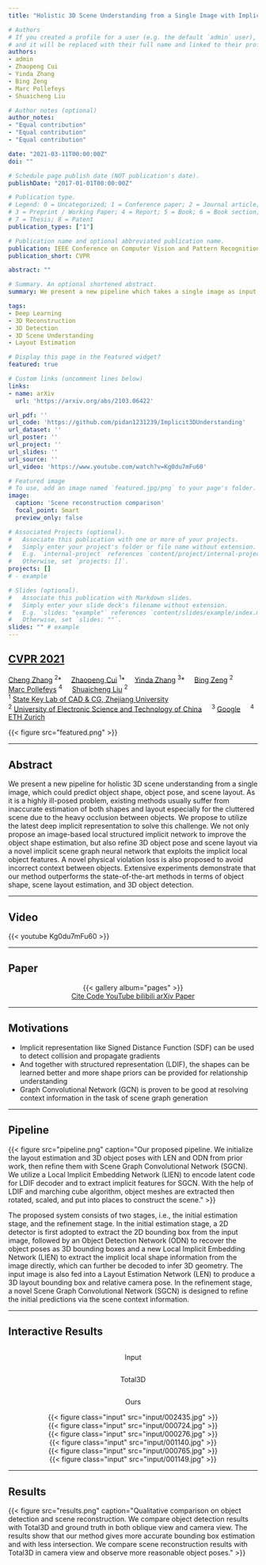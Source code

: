 ```yaml
---
title: "Holistic 3D Scene Understanding from a Single Image with Implicit Representation"

# Authors
# If you created a profile for a user (e.g. the default `admin` user), write the username (folder name) here 
# and it will be replaced with their full name and linked to their profile.
authors:
- admin
- Zhaopeng Cui
- Yinda Zhang
- Bing Zeng
- Marc Pollefeys
- Shuaicheng Liu

# Author notes (optional)
author_notes:
- "Equal contribution"
- "Equal contribution"
- "Equal contribution"

date: "2021-03-11T00:00:00Z"
doi: ""

# Schedule page publish date (NOT publication's date).
publishDate: "2017-01-01T00:00:00Z"

# Publication type.
# Legend: 0 = Uncategorized; 1 = Conference paper; 2 = Journal article;
# 3 = Preprint / Working Paper; 4 = Report; 5 = Book; 6 = Book section;
# 7 = Thesis; 8 = Patent
publication_types: ["1"]

# Publication name and optional abbreviated publication name.
publication: IEEE Conference on Computer Vision and Pattern Recognition
publication_short: CVPR

abstract: ""

# Summary. An optional shortened abstract.
summary: We present a new pipeline which takes a single image as input, estimates layout and object poses, then reconstructs the scene with Signed Distance Function (SDF) representation.

tags:
- Deep Learning
- 3D Reconstruction
- 3D Detection
- 3D Scene Understanding
- Layout Estimation

# Display this page in the Featured widget?
featured: true

# Custom links (uncomment lines below)
links:
- name: arXiv
  url: 'https://arxiv.org/abs/2103.06422'

url_pdf: ''
url_code: 'https://github.com/pidan1231239/Implicit3DUnderstanding'
url_dataset: ''
url_poster: ''
url_project: ''
url_slides: ''
url_source: ''
url_video: 'https://www.youtube.com/watch?v=Kg0du7mFu60'

# Featured image
# To use, add an image named `featured.jpg/png` to your page's folder. 
image:
  caption: 'Scene reconstruction comparison'
  focal_point: Smart
  preview_only: false

# Associated Projects (optional).
#   Associate this publication with one or more of your projects.
#   Simply enter your project's folder or file name without extension.
#   E.g. `internal-project` references `content/project/internal-project/index.md`.
#   Otherwise, set `projects: []`.
projects: []
# - example

# Slides (optional).
#   Associate this publication with Markdown slides.
#   Simply enter your slide deck's filename without extension.
#   E.g. `slides: "example"` references `content/slides/example/index.md`.
#   Otherwise, set `slides: ""`.
slides: "" # example
---
```


<!-- {{% callout note %}}
Click the *Cite* button above to demo the feature to enable visitors to import publication metadata into their reference management software.
{{% /callout %}}

{{% callout note %}}
Create your slides in Markdown - click the *Slides* button to check out the example.
{{% /callout %}}

Supplementary notes can be added here, including [code, math, and images](https://wowchemy.com/docs/writing-markdown-latex/). -->

## [<div class="publication-header">CVPR 2021</div>](http://cvpr2021.thecvf.com/)

<div class="publication-header">
  <a href="https://chengzhag.github.io/" target="_blank">Cheng Zhang</a>
  <sup>2</sup>*
  &nbsp; &nbsp;
  <a href="https://zhpcui.github.io/" target="_blank">Zhaopeng Cui</a>
  <sup>1</sup>*
  &nbsp; &nbsp;
  <a href="https://www.zhangyinda.com/" target="_blank">Yinda Zhang</a>
  <sup>3</sup>*
  &nbsp; &nbsp;
  <a href="https://scholar.google.com/citations?user=4y0QncgAAAAJ&hl=en" target="_blank">Bing Zeng</a>
  <sup>2</sup>
  &nbsp; &nbsp;
  <a href="https://people.inf.ethz.ch/pomarc/" target="_blank">Marc Pollefeys</a>
  <sup>4</sup>
  &nbsp; &nbsp;
  <a href="http://www.liushuaicheng.org/" target="_blank">Shuaicheng Liu</a>
  <sup>2</sup>
</div>

<div class="publication-header">
  <sup>1</sup>
  <a href="http://www.cad.zju.edu.cn/english.html" target="_blank">State Key Lab of CAD & CG, Zhejiang University</a> 
  <!-- &nbsp; &nbsp; -->
  <br />
  <sup>2</sup>
  <a href="https://en.uestc.edu.cn/" target="_blank">University of Electronic Science and Technology of China</a> 
  &nbsp; &nbsp;
  <sup>3</sup>
  <a href="https://www.ai.google/" target="_blank">Google</a> 
  &nbsp; &nbsp;
  <sup>4</sup>
  <a href="https://ethz.ch/en.html" target="_blank">ETH Zurich</a> 
</div>

{{< figure src="featured.png" >}}

---
## Abstract
We present a new pipeline for holistic 3D scene understanding from a single image, which could predict object shape, object pose, and scene layout. As it is a highly ill-posed problem, existing methods usually suffer from inaccurate estimation of both shapes and layout especially for the cluttered scene due to the heavy occlusion between objects. We propose to utilize the latest deep implicit representation to solve this challenge. We not only propose an image-based local structured implicit network to improve the object shape estimation, but also refine 3D object pose and scene layout via a novel implicit scene graph neural network that exploits the implicit local object features. A novel physical violation loss is also proposed to avoid incorrect context between objects. Extensive experiments demonstrate that our method outperforms the state-of-the-art methods in terms of object shape, scene layout estimation, and 3D object detection.

<!-- ## 3D Scene Understanding 
Given a single color image,
- Estimate the room layout, including object categories and poses in 3D space
- Reconstruct mesh of individual object -->

---
## Video

{{< youtube Kg0du7mFu60 >}}

---
## Paper
<!-- ![page1](02192_页面_01.png)![page3](02192_页面_03.png)![page5](02192_页面_05.png)![page7](02192_页面_07.png) -->

<center>
  {{< gallery album="pages" >}}
</center>

<center>
  <!-- {{< cta cta_text="arXiv" cta_link="https://arxiv.org/abs/2103.06422" cta_new_tab="false" >}} -->

  <!-- <a href="https://arxiv.org/abs/2103.06422" class="btn btn-primary px-3 py-3">Paper</a> -->

  <a href="#" class="btn btn-outline-primary js-cite-modal" data-filename="cite.bib">
  Cite
  </a>
  <a href="https://github.com/pidan1231239/Implicit3DUnderstanding" class="btn btn-outline-primary" target="_blank">
  Code
  </a>
  <a href="https://www.youtube.com/watch?v=Kg0du7mFu60" class="btn btn-outline-primary" target="_blank">
  YouTube
  </a>
  <a href="https://www.bilibili.com/video/BV1By4y1g7c5/" class="btn btn-outline-primary" target="_blank">
  bilibili
  </a>
  <a href="https://arxiv.org/abs/2103.06422" class="btn btn-outline-primary" target="_blank">
  arXiv
  </a> 
  <a href="https://arxiv.org/pdf/2103.06422" class="btn btn-outline-primary" target="_blank">
  Paper
  </a>
</center>

<!-- <center>
  <a href="https://arxiv.org/abs/2103.06422">[arXiv]</a> 
  &nbsp; &nbsp;
  <a href="https://arxiv.org/pdf/2103.06422">[Paper]</a> 
  &nbsp; &nbsp;
  <a href="02192-supp.pdf">[Supp]</a> 
  &nbsp; &nbsp;
  <a href="https://github.com/pidan1231239/Implicit3DUnderstanding">[GitHub]</a>
</center> -->

---
## Motivations
- Implicit representation like Signed Distance Function (SDF) can be used to detect collision and propagate gradients
- And together with structured representation (LDIF), the shapes can be learned better and more shape priors can be provided for relationship understanding
- Graph Convolutional Network (GCN) is proven to be good at resolving context information in the task of scene graph generation

---
## Pipeline
{{< figure src="pipeline.png" caption="Our proposed pipeline. We initialize the layout estimation and 3D object poses with LEN and ODN from prior work, then refine them with Scene Graph Convolutional Network (SGCN). We utilize a Local Implicit Embedding Network (LIEN) to encode latent code for LDIF decoder and to extract implicit features for SGCN. With the help of LDIF and marching cube algorithm, object meshes are extracted then rotated, scaled, and put into places to construct the scene." >}}

The proposed system consists of two stages, i.e., the initial estimation stage, and the refinement stage. 
In the initial estimation stage, a 2D detector is first adopted to extract the 2D bounding box from the input image, followed by an Object Detection Network (ODN) to recover the object poses as 3D bounding boxes and a new Local Implicit Embedding Network (LIEN) to extract the implicit local shape information from the image directly, which can further be decoded to infer 3D geometry.
The input image is also fed into a Layout Estimation Network (LEN) to produce a 3D layout bounding box and relative camera pose.
In the refinement stage, a novel Scene Graph Convolutional Network (SGCN) is designed to refine the initial predictions via the scene context information.

---
## Interactive Results

<!-- model-viewer css -->
<link rel="stylesheet" href="model-viewer.css">

<!-- Import the component -->
<script type="module" src="https://unpkg.com/@google/model-viewer/dist/model-viewer.min.js"></script>

<center>
  <div class='container'>
    <div class='row' >
      <div class='column'>
        <p class='header'>Input</p>
      </div>
      <div class='column'>
        <p class='header'>Total3D</p>
      </div>
      <div class='column'>
        <p class='header'>Ours</p>
      </div>
    </div>
    <div class='row' >
      <div class='column'>
        <div id="card">
          {{< figure class="input" src="input/002435.jpg" >}}
        </div>
      </div>
      <div class='column'>
        <div id="card">
          <model-viewer src="total3d/2435_mesh.glb" interaction-prompt="when-focused" camera-controls exposure="0.72" shadow-intensity="2.7" shadow-softness="0.84" camera-target="2.7m -0.5m 0.1m" min-camera-orbit="auto auto auto" max-camera-orbit="auto auto 11.89m" camera-orbit="270deg 50deg 8m" field-of-view="30deg">
          </model-viewer> 
        </div>
      </div>
      <div class ='column'>
        <div id="card">
          <model-viewer src="im3d/2435_mesh.glb" interaction-prompt="when-focused" camera-controls exposure="0.72" shadow-intensity="2.7" shadow-softness="0.84" camera-target="2.7m -0.5m 0.1m" min-camera-orbit="auto auto auto" max-camera-orbit="auto auto 11.89m" camera-orbit="270deg 50deg 8m" field-of-view="30deg">
          </model-viewer> 
        </div>
      </div>
    </div>
    <div class='row' >
      <div class='column'>
        <div id="card">
          {{< figure class="input" src="input/000724.jpg" >}}
        </div>
      </div>
      <div class='column'>
        <div id="card">
          <model-viewer src="total3d/724_mesh.glb" interaction-prompt="when-focused" camera-controls exposure="0.72" shadow-intensity="2.7" shadow-softness="0.84" camera-target="2m -0.5m 0.1m" min-camera-orbit="auto auto auto" max-camera-orbit="auto auto 11.89m" camera-orbit="270deg 50deg 8m" field-of-view="30deg">
          </model-viewer> 
        </div>
      </div>
      <div class ='column'>
        <div id="card">
          <model-viewer src="im3d/724_mesh.glb" interaction-prompt="when-focused" camera-controls exposure="0.72" shadow-intensity="2.7" shadow-softness="0.84" camera-target="2m -0.5m 0.1m" min-camera-orbit="auto auto auto" max-camera-orbit="auto auto 11.89m" camera-orbit="270deg 50deg 8m" field-of-view="30deg">
          </model-viewer> 
        </div>
      </div>
    </div>
    <div class='row' >
      <div class='column'>
        <div id="card">
          {{< figure class="input" src="input/000276.jpg" >}}
        </div>
      </div>
      <div class='column'>
        <div id="card">
          <model-viewer src="total3d/276_mesh.glb" interaction-prompt="when-focused" camera-controls exposure="0.72" shadow-intensity="2.7" shadow-softness="0.84" camera-target="2.7m -0.5m 0.1m" min-camera-orbit="auto auto auto" max-camera-orbit="auto auto 11.89m" camera-orbit="270deg 50deg 8m" field-of-view="30deg">
          </model-viewer> 
        </div>
      </div>
      <div class ='column'>
        <div id="card">
          <model-viewer src="im3d/276_mesh.glb" interaction-prompt="when-focused" camera-controls exposure="0.72" shadow-intensity="2.7" shadow-softness="0.84" camera-target="2.7m -0.5m 0.1m" min-camera-orbit="auto auto auto" max-camera-orbit="auto auto 11.89m" camera-orbit="270deg 50deg 8m" field-of-view="30deg">
          </model-viewer> 
        </div>
      </div>
    </div>
    <div class='row' >
      <div class='column'>
        <div id="card">
          {{< figure class="input" src="input/001140.jpg" >}}
        </div>
      </div>
      <div class='column'>
        <div id="card">
          <model-viewer src="total3d/1140_mesh.glb" interaction-prompt="when-focused" camera-controls exposure="0.72" shadow-intensity="2.7" shadow-softness="0.84" camera-target="2.7m -0.5m 0.1m" min-camera-orbit="auto auto auto" max-camera-orbit="auto auto 11.89m" camera-orbit="270deg 50deg 8m" field-of-view="30deg">
          </model-viewer> 
        </div>
      </div>
      <div class ='column'>
        <div id="card">
          <model-viewer src="im3d/1140_mesh.glb" interaction-prompt="when-focused" camera-controls exposure="0.72" shadow-intensity="2.7" shadow-softness="0.84" camera-target="2.7m -0.5m 0.1m" min-camera-orbit="auto auto auto" max-camera-orbit="auto auto 11.89m" camera-orbit="270deg 50deg 8m" field-of-view="30deg">
          </model-viewer> 
        </div>
      </div>
    </div>
    <div class='row' >
      <div class='column'>
        <div id="card">
          {{< figure class="input" src="input/000765.jpg" >}}
        </div>
      </div>
      <div class='column'>
        <div id="card">
          <model-viewer src="total3d/765_mesh.glb" interaction-prompt="when-focused" camera-controls exposure="0.72" shadow-intensity="2.7" shadow-softness="0.84" camera-target="2m -0.5m 0.1m" min-camera-orbit="auto auto auto" max-camera-orbit="auto auto 11.89m" camera-orbit="270deg 50deg 8m" field-of-view="30deg">
          </model-viewer> 
        </div>
      </div>
      <div class ='column'>
        <div id="card">
          <model-viewer src="im3d/765_mesh.glb" interaction-prompt="when-focused" camera-controls exposure="0.72" shadow-intensity="2.7" shadow-softness="0.84" camera-target="2m -0.5m 0.1m" min-camera-orbit="auto auto auto" max-camera-orbit="auto auto 11.89m" camera-orbit="270deg 50deg 8m" field-of-view="30deg">
          </model-viewer> 
        </div>
      </div>
    </div>
    <div class='row' >
      <div class='column'>
        <div id="card">
          {{< figure class="input" src="input/001149.jpg" >}}
        </div>
      </div>
      <div class='column'>
        <div id="card">
          <model-viewer src="total3d/1149_mesh.glb" interaction-prompt="when-focused" camera-controls exposure="0.72" shadow-intensity="2.7" shadow-softness="0.84" camera-target="2m -0.5m 0.1m" min-camera-orbit="auto auto auto" max-camera-orbit="auto auto 11.89m" camera-orbit="270deg 50deg 8m" field-of-view="30deg">
          </model-viewer> 
        </div>
      </div>
      <div class ='column'>
        <div id="card">
          <model-viewer src="im3d/1149_mesh.glb" interaction-prompt="when-focused" camera-controls exposure="0.72" shadow-intensity="2.7" shadow-softness="0.84" camera-target="2m -0.5m 0.1m" min-camera-orbit="auto auto auto" max-camera-orbit="auto auto 11.89m" camera-orbit="270deg 50deg 8m" field-of-view="30deg">
          </model-viewer> 
        </div>
      </div>
    </div>
  </div>
</center>


---
## Results
{{< figure src="results.png" caption="Qualitative comparison on object detection and scene reconstruction. We compare object detection results with Total3D and ground truth in both oblique view and camera view. The results show that our method gives more accurate bounding box estimation and with less intersection. We compare scene reconstruction results with Total3D in camera view and observe more reasonable object poses." >}}


